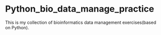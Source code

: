 # Python_bio_data_manage_practice
This is my collection of bioinformatics data management exercises(based on Python).
